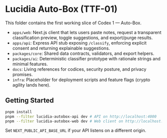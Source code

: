 # Lucidia Auto-Box (TTF-01)

This folder contains the first working slice of Codex 1 — Auto-Box.

- `apps/web`: Next.js client that lets users paste notes, request a transparent classification preview, toggle suggestions, and export/purge results.
- `apps/api`: Express API stub exposing `/classify`, enforcing explicit consent and returning explainable suggestions.
- `packages/core`: Shared data contracts, validators, and export helpers.
- `packages/ai`: Deterministic classifier prototype with rationale strings and minimal features.
- `docs`: Living references for codices, security posture, and privacy promises.
- `infra`: Placeholder for deployment scripts and feature flags (crypto agility lands here).

## Getting Started

```bash
pnpm install
pnpm --filter lucidia-autobox-api dev # API on http://localhost:4000
pnpm --filter lucidia-autobox-web dev # Web client on http://localhost:3000
```

Set `NEXT_PUBLIC_API_BASE_URL` if your API listens on a different origin.

